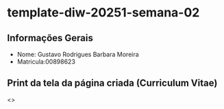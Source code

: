 # template-diw-20251-semana-02

## Informações Gerais
- Nome: Gustavo Rodrigues Barbara Moreira
- Matricula:00898623

## Print da tela da página criada (Curriculum Vitae)

<>
